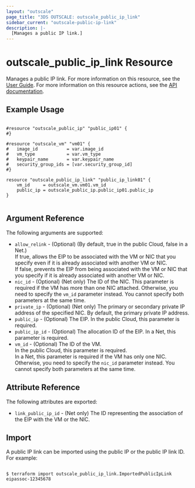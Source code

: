 ```yaml
---
layout: "outscale"
page_title: "3DS OUTSCALE: outscale_public_ip_link"
sidebar_current: "outscale-public-ip-link"
description: |-
  [Manages a public IP link.]
---
```


# outscale_public_ip_link Resource

Manages a public IP link.
For more information on this resource, see the [User Guide](https://wiki.outscale.net/display/EN/About+EIPs#AboutEIPs-EipAssocationEIPAssociation).
For more information on this resource actions, see the [API documentation](https://docs.outscale.com/api#linkpublicip).

## Example Usage

```hcl

#resource "outscale_public_ip" "public_ip01" {
#}

#resource "outscale_vm" "vm01" {
#	image_id           = var.image_id
#	vm_type            = var.vm_type
#	keypair_name       = var.keypair_name
#	security_group_ids = [var.security_group_id]
#}

resource "outscale_public_ip_link" "public_ip_link01" {
	vm_id     = outscale_vm.vm01.vm_id
	public_ip = outscale_public_ip.public_ip01.public_ip
}


```

## Argument Reference

The following arguments are supported:

* `allow_relink` - (Optional) (By default, true in the public Cloud, false in a Net.)  
  If true, allows the EIP to be associated with the VM or NIC that you specify even if it is already associated with another VM or NIC.  
  If false, prevents the EIP from being associated with the VM or NIC that you specify if it is already associated with another VM or NIC.
* `nic_id` - (Optional) (Net only) The ID of the NIC. This parameter is required if the VM has more than one NIC attached. Otherwise, you need to specify the `vm_id` parameter instead. You cannot specify both parameters at the same time.
* `private_ip` - (Optional) (Net only) The primary or secondary private IP address of the specified NIC. By default, the primary private IP address.
* `public_ip` - (Optional) The EIP. In the public Cloud, this parameter is required.
* `public_ip_id` - (Optional) The allocation ID of the EIP. In a Net, this parameter is required.
* `vm_id` - (Optional) The ID of the VM.  
  In the public Cloud, this parameter is required.  
  In a Net, this parameter is required if the VM has only one NIC. Otherwise, you need to specify the `nic_id` parameter instead. You cannot specify both parameters at the same time.

## Attribute Reference

The following attributes are exported:

* `link_public_ip_id` - (Net only) The ID representing the association of the EIP with the VM or the NIC.

## Import

A public IP link can be imported using the public IP or the public IP link ID. For example:

```

$ terraform import outscale_public_ip_link.ImportedPublicIpLink eipassoc-12345678

```